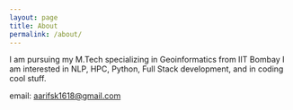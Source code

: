 ```yaml
---
layout: page
title: About
permalink: /about/
---
```


I am pursuing my  M.Tech specializing in Geoinformatics from IIT Bombay I am interested in NLP, HPC, Python, Full Stack development, and in coding cool stuff.


email: aarifsk1618@gmail.com